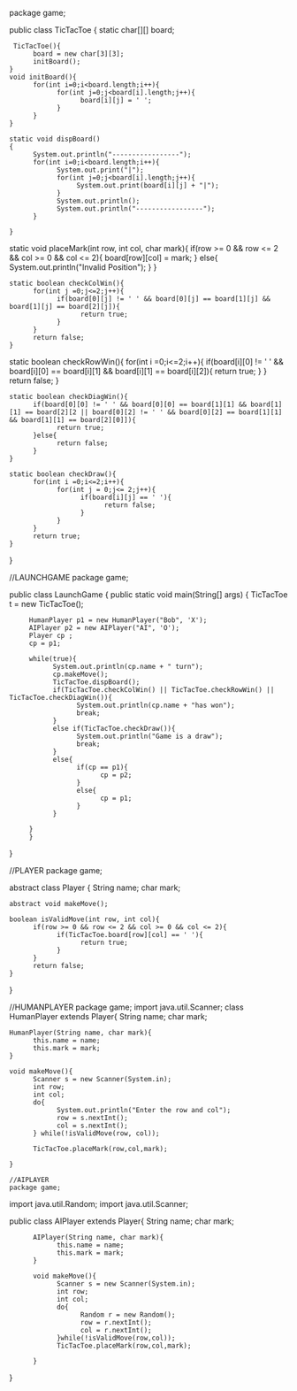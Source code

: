 package game;

public class TicTacToe {
	static char[][] board;

     TicTacToe(){
          board = new char[3][3];
          initBoard();
    }
    void initBoard(){
          for(int i=0;i<board.length;i++){
                for(int j=0;j<board[i].length;j++){
                      board[i][j] = ' ';
                }
          }
    }

    static void dispBoard()
    {
          System.out.println("-----------------");
          for(int i=0;i<board.length;i++){
                System.out.print("|");
                for(int j=0;j<board[i].length;j++){
                     System.out.print(board[i][j] + "|");
                }
                System.out.println();
                System.out.println("-----------------");
          }

    }

   static  void placeMark(int row, int col, char mark){
          if(row >= 0 && row <= 2 && col >= 0 && col <= 2){
                board[row][col] = mark;
          }
          else{
                System.out.println("Invalid Position");
          }
    }

    static boolean checkColWin(){
          for(int j =0;j<=2;j++){
                if(board[0][j] != ' ' && board[0][j] == board[1][j] && board[1][j] == board[2][j]){
                      return true;
                }
          }
          return false;
    }

   static boolean checkRowWin(){
          for(int i =0;i<=2;i++){
                if(board[i][0] != ' ' && board[i][0] == board[i][1] && board[i][1] == board[i][2]){
                      return true;
                }
          }
          return false;
    }

    static boolean checkDiagWin(){
          if(board[0][0] != ' ' && board[0][0] == board[1][1] && board[1][1] == board[2][2 || board[0][2] != ' ' && board[0][2] == board[1][1] && board[1][1] == board[2][0]]){
                return true;
          }else{
                return false;
          }
    }

    static boolean checkDraw(){
          for(int i =0;i<=2;i++){
                for(int j = 0;j<= 2;j++){
                      if(board[i][j] == ' '){
                            return false;
                      }
                }
          }
          return true;
    }
}


//LAUNCHGAME
package game;

public class LaunchGame {
	 public static void main(String[] args) {
         TicTacToe t = new TicTacToe();
         
         HumanPlayer p1 = new HumanPlayer("Bob", 'X');
         AIPlayer p2 = new AIPlayer("AI", 'O');
         Player cp ;
         cp = p1;

         while(true){
               System.out.println(cp.name + " turn");
               cp.makeMove();
               TicTacToe.dispBoard();
               if(TicTacToe.checkColWin() || TicTacToe.checkRowWin() || TicTacToe.checkDiagWin()){
                     System.out.println(cp.name + "has won");
                     break;
               }
               else if(TicTacToe.checkDraw()){
                     System.out.println("Game is a draw");
                     break;
               }
               else{
                     if(cp == p1){
                           cp = p2;
                     }
                     else{
                           cp = p1;
                     }
               }

         }
         }
   
}



//PLAYER
package game;

abstract class Player {
	String name;
    char mark;
    
    abstract void makeMove();

    boolean isValidMove(int row, int col){
          if(row >= 0 && row <= 2 && col >= 0 && col <= 2){
                if(TicTacToe.board[row][col] == ' '){
                      return true;
                }
          }
          return false;
    }

}

//HUMANPLAYER
package game;
import java.util.Scanner;
 class HumanPlayer extends Player{
	String name;
    char mark;

    HumanPlayer(String name, char mark){
          this.name = name;
          this.mark = mark;
    }

    void makeMove(){
          Scanner s = new Scanner(System.in);
          int row;
          int col;
          do{
                System.out.println("Enter the row and col");
                row = s.nextInt();
                col = s.nextInt();
          } while(!isValidMove(row, col));

          TicTacToe.placeMark(row,col,mark);

    }

    //AIPLAYER
    package game;


import java.util.Random;
import java.util.Scanner;

public class AIPlayer extends Player{
	      String name;
	      char mark;

	      AIPlayer(String name, char mark){
	            this.name = name;
	            this.mark = mark;
	      }

	      void makeMove(){
	            Scanner s = new Scanner(System.in);
	            int row;
	            int col;
	            do{
	                  Random r = new Random();
	                  row = r.nextInt();
	                  col = r.nextInt();
	            }while(!isValidMove(row,col));
	            TicTacToe.placeMark(row,col,mark);

	      }
	      

}


